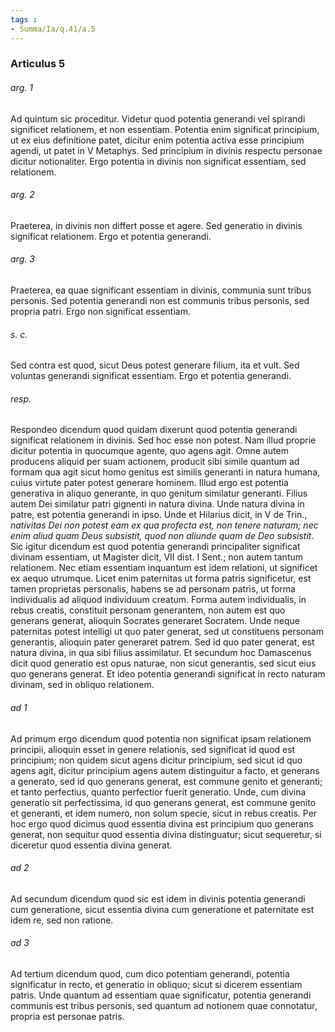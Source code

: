 ```yaml
---
tags : 
- Summa/Ia/q.41/a.5
---
```


### Articulus 5

###### arg. 1
Ad quintum sic proceditur. Videtur quod potentia generandi vel spirandi significet relationem, et non essentiam. Potentia enim significat principium, ut ex eius definitione patet, dicitur enim potentia activa esse principium agendi, ut patet in V Metaphys. Sed principium in divinis respectu personae dicitur notionaliter. Ergo potentia in divinis non significat essentiam, sed relationem.

###### arg. 2
Praeterea, in divinis non differt posse et agere. Sed generatio in divinis significat relationem. Ergo et potentia generandi.

###### arg. 3
Praeterea, ea quae significant essentiam in divinis, communia sunt tribus personis. Sed potentia generandi non est communis tribus personis, sed propria patri. Ergo non significat essentiam.

###### s. c.
Sed contra est quod, sicut Deus potest generare filium, ita et vult. Sed voluntas generandi significat essentiam. Ergo et potentia generandi.

###### resp.
Respondeo dicendum quod quidam dixerunt quod potentia generandi significat relationem in divinis. Sed hoc esse non potest. Nam illud proprie dicitur potentia in quocumque agente, quo agens agit. Omne autem producens aliquid per suam actionem, producit sibi simile quantum ad formam qua agit sicut homo genitus est similis generanti in natura humana, cuius virtute pater potest generare hominem. Illud ergo est potentia generativa in aliquo generante, in quo genitum similatur generanti. Filius autem Dei similatur patri gignenti in natura divina. Unde natura divina in patre, est potentia generandi in ipso. Unde et Hilarius dicit, in V de Trin., *nativitas Dei non potest eam ex qua profecta est, non tenere naturam; nec enim aliud quam Deus subsistit, quod non aliunde quam de Deo subsistit*. Sic igitur dicendum est quod potentia generandi principaliter significat divinam essentiam, ut Magister dicit, VII dist. I Sent.; non autem tantum relationem. Nec etiam essentiam inquantum est idem relationi, ut significet ex aequo utrumque. Licet enim paternitas ut forma patris significetur, est tamen proprietas personalis, habens se ad personam patris, ut forma individualis ad aliquod individuum creatum. Forma autem individualis, in rebus creatis, constituit personam generantem, non autem est quo generans generat, alioquin Socrates generaret Socratem. Unde neque paternitas potest intelligi ut quo pater generat, sed ut constituens personam generantis, alioquin pater generaret patrem. Sed id quo pater generat, est natura divina, in qua sibi filius assimilatur. Et secundum hoc Damascenus dicit quod generatio est opus naturae, non sicut generantis, sed sicut eius quo generans generat. Et ideo potentia generandi significat in recto naturam divinam, sed in obliquo relationem.

###### ad 1
Ad primum ergo dicendum quod potentia non significat ipsam relationem principii, alioquin esset in genere relationis, sed significat id quod est principium; non quidem sicut agens dicitur principium, sed sicut id quo agens agit, dicitur principium agens autem distinguitur a facto, et generans a generato, sed id quo generans generat, est commune genito et generanti; et tanto perfectius, quanto perfectior fuerit generatio. Unde, cum divina generatio sit perfectissima, id quo generans generat, est commune genito et generanti, et idem numero, non solum specie, sicut in rebus creatis. Per hoc ergo quod dicimus quod essentia divina est principium quo generans generat, non sequitur quod essentia divina distinguatur; sicut sequeretur, si diceretur quod essentia divina generat.

###### ad 2
Ad secundum dicendum quod sic est idem in divinis potentia generandi cum generatione, sicut essentia divina cum generatione et paternitate est idem re, sed non ratione.

###### ad 3
Ad tertium dicendum quod, cum dico potentiam generandi, potentia significatur in recto, et generatio in obliquo; sicut si dicerem essentiam patris. Unde quantum ad essentiam quae significatur, potentia generandi communis est tribus personis, sed quantum ad notionem quae connotatur, propria est personae patris.

